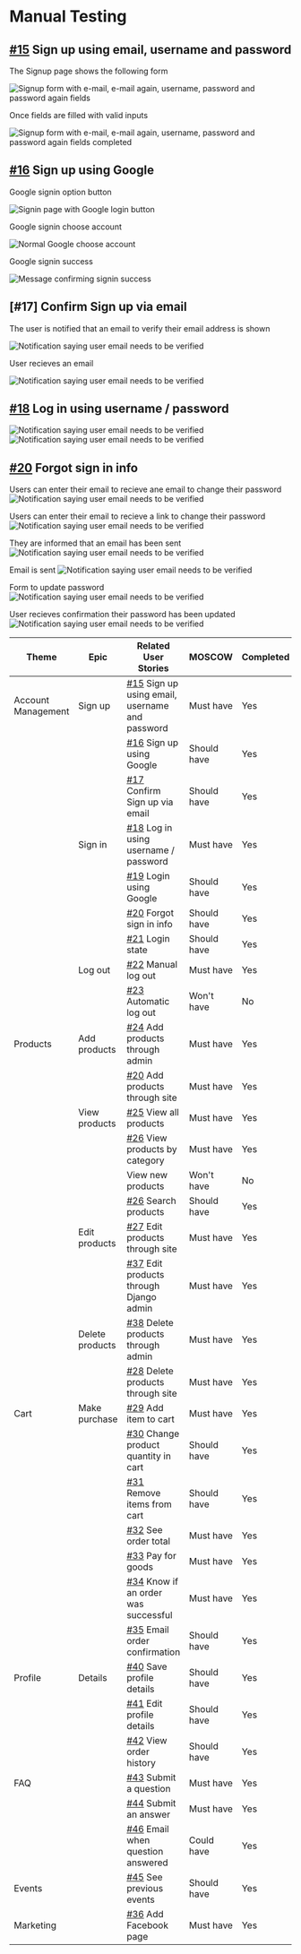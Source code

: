 # Manual Testing

## [#15](https://github.com/mjjstockman/ecomm/issues/15) Sign up using email, username and password 

The Signup page shows the following form

<img src="static/images/readme/user_story_tests/empty-signup-form.png"  alt="Signup form with e-mail, e-mail again, username, password and password again fields">

Once fields are filled with valid inputs

<img src="static/images/readme/user_story_tests/completed-signup-form.png"  alt="Signup form with e-mail, e-mail again, username, password and password again fields completed">



## [#16](https://github.com/mjjstockman/ecomm/issues/16) Sign up using Google

Google signin option button

<img src="static/images/readme/user_story_tests/google-login-button.png"  alt="Signin page with Google login button">

Google signin choose account

<img src="static/images/readme/user_story_tests/google-choose-account.png"  alt="Normal Google choose account">

Google signin success

<img src="static/images/readme/user_story_tests/google-signin-success.png"  alt="Message confirming signin success">

## [#17] Confirm Sign up via email
The user is notified that an email to verify their email address is shown

<img src="static/images/readme/user_story_tests/verify-email-message.png"  alt="Notification saying user email needs to be verified">

User recieves an email

<img src="static/images/readme/user_story_tests/signup-email.png"  alt="Notification saying user email needs to be verified">

## [#18](https://github.com/mjjstockman/ecomm/issues/18) Log in using username / password


<img src="static/images/readme/user_story_tests/google-login-button.png"  alt="Notification saying user email needs to be verified">


<img src="static/images/readme/user_story_tests/username-password-signin-success.png"  alt="Notification saying user email needs to be verified">

## [#20](https://github.com/mjjstockman/ecomm/issues/20) Forgot sign in info 

Users can enter their email to recieve ane email to change their password
<img src="static/images/readme/user_story_tests/password-reset.png"  alt="Notification saying user email needs to be verified">

Users can enter their email to recieve a link to change their password
<img src="static/images/readme/user_story_tests/password-reset.png"  alt="Notification saying user email needs to be verified">

They are informed that an email has been sent
<img src="static/images/readme/user_story_tests/password-reset-email-sent.png"  alt="Notification saying user email needs to be verified">

Email is sent
<img src="static/images/readme/user_story_tests/password-reset-email.png"  alt="Notification saying user email needs to be verified">

Form to update password
<img src="static/images/readme/user_story_tests/password-change-form.png"  alt="Notification saying user email needs to be verified">

User recieves confirmation their password has been updated
<img src="static/images/readme/user_story_tests/password-change-confirmation.png"  alt="Notification saying user email needs to be verified">





| Theme | Epic | Related User Stories | MOSCOW | Completed |
|--|--|--|--|--|
| Account Management | Sign up | [#15](https://github.com/mjjstockman/ecomm/issues/15) Sign up using email, username and password | Must have | Yes |
| 					| 			| [#16](https://github.com/mjjstockman/ecomm/issues/16) Sign up using Google | Should have | Yes |
| 					| 			| [#17](https://github.com/mjjstockman/ecomm/issues/17) Confirm Sign up via email | Should have | Yes |
| 					| Sign in | [#18](https://github.com/mjjstockman/ecomm/issues/18) Log in using username / password | Must have | Yes |
| 					| 		  | [#19](https://github.com/mjjstockman/ecomm/issues/19) Login using Google | Should have | Yes |
| 					| 			| [#20](https://github.com/mjjstockman/ecomm/issues/20) Forgot sign in info | Should have | Yes |
| 					| 			| [#21](https://github.com/mjjstockman/ecomm/issues/21) Login state | Should have |  Yes |
| 					| Log out | [#22](https://github.com/mjjstockman/ecomm/issues/22) Manual log out | Must have | Yes |
| 					| 			| [#23](https://github.com/mjjstockman/ecomm/issues/23) Automatic log out | Won't have | No |
| Products | Add products | [#24](https://github.com/mjjstockman/ecomm/issues/24) Add products through admin | Must have | Yes |
| 			| 				| [#20](https://github.com/mjjstockman/ecomm/issues/20) Add products through site | Must have |Yes |
| 			| View products| [#25](https://github.com/mjjstockman/ecomm/issues/25) View all products | Must have |  Yes |
| 			| 			|[#26](https://github.com/mjjstockman/ecomm/issues/26) View products by category | Must have | Yes |
| 			| 			| View new products | Won't have | No |
| 			| 			| [#26](https://github.com/mjjstockman/ecomm/issues/26) Search products | Should have |  Yes |
| 			| Edit products	|  [#27](https://github.com/mjjstockman/ecomm/issues/27) Edit products through site | Must have | Yes |
| 			|  				|  [#37](https://github.com/mjjstockman/ecomm/issues/37) Edit products through Django admin | Must have |  Yes |
| 			| Delete products	| [#38](https://github.com/mjjstockman/ecomm/issues/38) Delete products through admin | Must have | Yes |
| 			|           	| [#28](https://github.com/mjjstockman/ecomm/issues/28) Delete products through site | Must have | Yes |
| Cart	    | Make purchase | [#29](https://github.com/mjjstockman/ecomm/issues/29) Add item to cart | Must have |  Yes |
| 			|  				| [#30](https://github.com/mjjstockman/ecomm/issues/30) Change product quantity in cart | Should have | Yes |
| 			|  				| [#31](https://github.com/mjjstockman/ecomm/issues/31) Remove items from cart | Should have | Yes |
| 			|  				|  [#32](https://github.com/mjjstockman/ecomm/issues/32) See order total | Must have |  Yes |
| 			|  				| [#33](https://github.com/mjjstockman/ecomm/issues/33) Pay for goods | Must have | Yes |
| 			|  				|  [#34](https://github.com/mjjstockman/ecomm/issues/34) Know if an order was successful | Must have | Yes |
| 			|  				| [#35](https://github.com/mjjstockman/ecomm/issues/35) Email order confirmation | Should have | Yes |
| 	Profile |  Details		| [#40](https://github.com/mjjstockman/ecomm/issues/40) Save profile details | Should have | Yes |
|           |           	| [#41](https://github.com/mjjstockman/ecomm/issues/41) Edit profile details | Should have | Yes |
| 			|  				|  [#42](https://github.com/mjjstockman/ecomm/issues/42) View order history | Should have | Yes |
| FAQ		|  				|  [#43](https://github.com/mjjstockman/ecomm/issues/43) Submit a question | Must have | Yes |
|   		|  				|  [#44](https://github.com/mjjstockman/ecomm/issues/44) Submit an answer | Must have | Yes |
|   		|  				|  [#46](https://github.com/mjjstockman/ecomm/issues/46) Email when question answered | Could have | Yes |
| Events	|  				|  [#45](https://github.com/mjjstockman/ecomm/issues/45) See previous events | Should have | Yes |
| Marketing	|  				|  [#36](https://github.com/mjjstockman/ecomm/issues/20) Add Facebook page | Must have | Yes |
